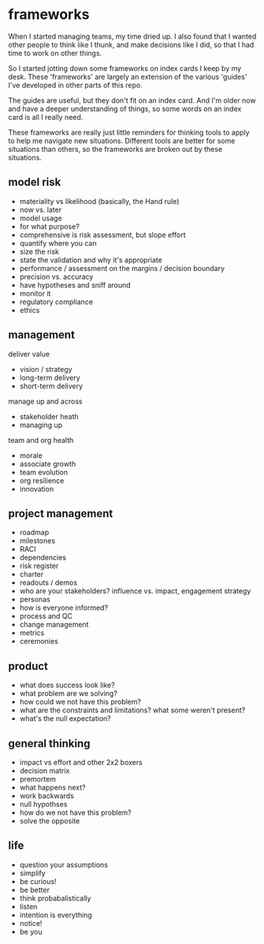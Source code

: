 # frameworks

When I started managing teams, my time dried up. I also found that I wanted other people to think like I thunk, and make decisions like I did, so that I had time to work on other things.

So I started jotting down some frameworks on index cards I keep by my desk. These 'frameworks' are largely an extension of the various 'guides' I've developed in other parts of this repo.

The guides are useful, but they don't fit on an index card. And I'm older now and have a deeper understanding of things, so some words on an index card is all I really need.

These frameworks are really just little reminders for thinking tools to apply to help me navigate new situations. Different tools are better for some situations than others, so the frameworks are broken out by these situations.


## model risk

- materiality vs likelihood (basically, the Hand rule)
- now vs. later
- model usage
- for what purpose?
- comprehensive is risk assessment, but slope effort
- quantify where you can
- size the risk
- state the validation and why it's appropriate
- performance / assessment on the margins / decision boundary
- precision vs. accuracy
- have hypotheses and sniff around
- monitor it 
- regulatory compliance
- ethics


## management

deliver value
- vision / strategy
- long-term delivery
- short-term delivery

manage up and across
- stakeholder heath
- managing up

team and org health
- morale
- associate growth
- team evolution
- org resilience
- innovation


## project management

- roadmap
- milestones
- RACI
- dependencies
- risk register
- charter
- readouts / demos
- who are your stakeholders? influence vs. impact, engagement strategy
- personas
- how is everyone informed?
- process and QC
- change management
- metrics
- ceremonies

## product

- what does success look like?
- what problem are we solving?
- how could we not have this problem?
- what are the constraints and limitations? what some weren't present?
- what's the null expectation?

## general thinking

- impact vs effort and other 2x2 boxers
- decision matrix
- premortem
- what happens next?
- work backwards
- null hypothses
- how do we not have this problem?
- solve the opposite

## life

- question your assumptions
- simplify
- be curious!
- be better
- think probabalistically
- listen
- intention is everything
- notice!
- be you